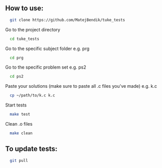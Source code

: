 ## How to use:

```bash
  git clone https://github.com/MatejBendik/tuke_tests
```

Go to the project directory

```bash
  cd tuke_tests
```

Go to the specific subject folder e.g. prg

```bash
  cd prg
```

Go to the specific problem set e.g. ps2

```bash
  cd ps2
```

Paste your solutions (make sure to paste all .c files you've made) e.g. k.c

```bash
  cp ~/path/to/k.c k.c
```

Start tests

```bash
  make test
```

Clean .o files

```bash
  make clean
```

## To update tests: 

```bash
  git pull
```

